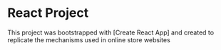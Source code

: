 # React Project

This project was bootstrapped with [Create React App] and created to replicate the mechanisms used in online store websites